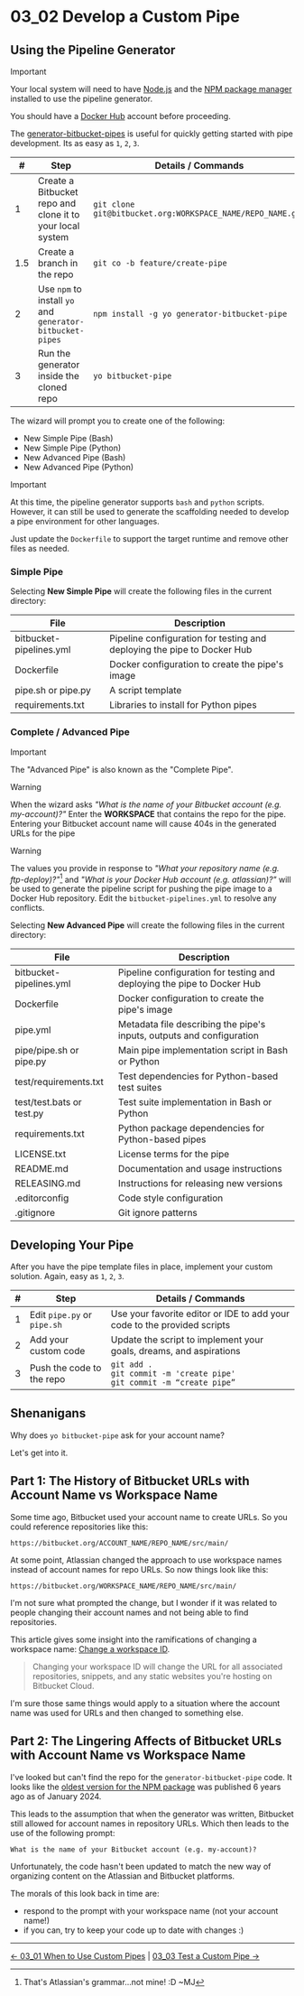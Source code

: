 # 03_02 Develop a Custom Pipe

## Using the Pipeline Generator

> [!IMPORTANT]
> Your local system will need to have [Node.js](https://nodejs.org/en) and the [NPM package manager](https://www.npmjs.com/) installed to use the pipeline generator.
>
> You should have a [Docker Hub](https://hub.docker.com/) account before proceeding.

The [generator-bitbucket-pipes](https://www.npmjs.com/package/generator-bitbucket-pipe) is useful for quickly getting started with pipe development.  Its as easy as `1`, `2`, `3`.

| # | Step  | Details / Commands |
|---|-------|--------------------|
|1| Create a Bitbucket repo and clone it to your local system | `git clone git@bitbucket.org:WORKSPACE_NAME/REPO_NAME.git` |
|1.5| Create a branch in the repo | `git co -b feature/create-pipe` |
|2| Use `npm` to install `yo` and `generator-bitbucket-pipes` | `npm install -g yo generator-bitbucket-pipe` |
|3| Run the generator inside the cloned repo | `yo bitbucket-pipe` |

The wizard will prompt you to create one of the following:

- New Simple Pipe (Bash)
- New Simple Pipe (Python)
- New Advanced Pipe (Bash)
- New Advanced Pipe (Python)

> [!IMPORTANT]
> At this time, the pipeline generator supports `bash` and `python` scripts.  However, it can still be used to generate the scaffolding needed to develop a pipe environment for other languages.
>
> Just update the `Dockerfile` to support the target runtime and remove other files as needed.

### Simple Pipe

Selecting **New Simple Pipe** will create the following files in the current directory:

| File                    | Description |
|-------------------------|-------------|
| bitbucket-pipelines.yml | Pipeline configuration for testing and deploying the pipe to Docker Hub |
| Dockerfile              | Docker configuration to create the pipe's image |
| pipe.sh or pipe.py      | A script template |
| requirements.txt        | Libraries to install for Python pipes |

### Complete / Advanced Pipe

> [!IMPORTANT]
> The "Advanced Pipe" is also known as the "Complete Pipe".

> [!WARNING]
> When the wizard asks _"What is the name of your Bitbucket account (e.g. my-account)?"_ Enter the **WORKSPACE** that contains the repo for the pipe.  Entering your Bitbucket account name will cause 404s in the  generated URLs for the pipe

> [!WARNING]
> The values you provide in response to _"What your repository name (e.g. ftp-deploy)?"_[^1] and _"What is your Docker Hub account (e.g. atlassian)?"_ will be used to generate the pipeline script for pushing the pipe image to a Docker Hub repository.  Edit the `bitbucket-pipelines.yml` to resolve any conflicts.

Selecting **New Advanced Pipe** will create the following files in the current directory:

| File                      | Description |
|---------------------------|-------------|
| bitbucket-pipelines.yml   | Pipeline configuration for testing and deploying the pipe to Docker Hub |
| Dockerfile                | Docker configuration to create the pipe's image |
| pipe.yml                  | Metadata file describing the pipe's inputs, outputs and configuration |
| pipe/pipe.sh or pipe.py   | Main pipe implementation script in Bash or Python |
| test/requirements.txt     | Test dependencies for Python-based test suites |
| test/test.bats or test.py | Test suite implementation in Bash or Python |
| requirements.txt          | Python package dependencies for Python-based pipes |
| LICENSE.txt               | License terms for the pipe |
| README.md                 | Documentation and usage instructions |
| RELEASING.md              | Instructions for releasing new versions |
| .editorconfig             | Code style configuration |
| .gitignore                | Git ignore patterns |

## Developing Your Pipe

After you have the pipe template files in place, implement your custom solution.  Again, easy as `1`, `2`, `3`.

| # | Step  | Details / Commands |
|---|-------|--------------------|
| 1 | Edit `pipe.py` or `pipe.sh` | Use your favorite editor or IDE to add your code to the provided scripts |
| 2 | Add your custom code | Update the script to implement your goals, dreams, and aspirations |
| 3 | Push the code to the repo | `git add .`<br>`git commit -m 'create pipe'`<br>`git commit -m “create pipe”` |

## Shenanigans

Why does `yo bitbucket-pipe` ask for your account name?

Let's get into it.

## Part 1: The History of Bitbucket URLs with Account Name vs Workspace Name

Some time ago, Bitbucket used your account name to create URLs.  So you could reference repositories like this:

```text
https://bitbucket.org/ACCOUNT_NAME/REPO_NAME/src/main/
```

At some point, Atlassian changed the approach to use workspace names instead of account names for repo URLs.  So now things look like this:

```text
https://bitbucket.org/WORKSPACE_NAME/REPO_NAME/src/main/
```

I'm not sure what prompted the change, but I wonder if it was related to people changing their account names and not being able to find repositories.

This article gives some insight into the ramifications of changing a workspace name: [Change a workspace ID](https://support.atlassian.com/bitbucket-cloud/docs/change-a-workspace-id/).

> Changing your workspace ID will change the URL for all associated repositories, snippets, and any static websites you're hosting on Bitbucket Cloud.

I'm sure those same things would apply to a situation where the account name was used for URLs and then changed to something else.

## Part 2: The Lingering Affects of Bitbucket URLs with Account Name vs Workspace Name

I've looked but can't find the repo for the `generator-bitbucket-pipe` code. It looks like the [oldest version for the NPM package](https://www.npmjs.com/package/generator-bitbucket-pipe/v/0.1.0) was published 6 years ago as of January 2024.

This leads to the assumption that when the generator was written, Bitbucket still allowed for account names in repository URLs.  Which then leads to the use of the following prompt:

```text
What is the name of your Bitbucket account (e.g. my-account)?
```

Unfortunately, the code hasn't been updated to match the new way of organizing content on the Atlassian and Bitbucket platforms.

The morals of this look back in time are:

- respond to the prompt with your workspace name (not your account name!)
- if you can, try to keep your code up to date with changes :)

[^1]: That's Atlassian's grammar...not mine! :D ~MJ

<!-- FooterStart -->
---
[← 03_01 When to Use Custom Pipes](../03_01_when_to_use_custom_pipes/README.md) | [03_03 Test a Custom Pipe →](../03_03_test_a_custom_pipe/README.md)
<!-- FooterEnd -->
